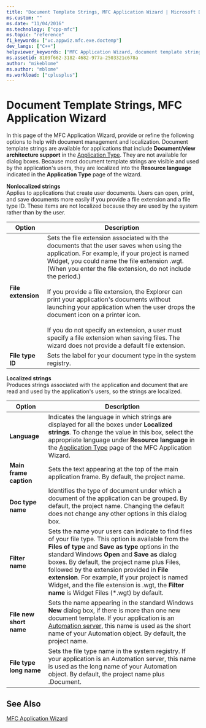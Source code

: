 ```yaml
---
title: "Document Template Strings, MFC Application Wizard | Microsoft Docs"
ms.custom: ""
ms.date: "11/04/2016"
ms.technology: ["cpp-mfc"]
ms.topic: "reference"
f1_keywords: ["vc.appwiz.mfc.exe.doctemp"]
dev_langs: ["C++"]
helpviewer_keywords: ["MFC Application Wizard, document template strings"]
ms.assetid: 8109f662-3182-4682-977a-2503321c678a
author: "mikeblome"
ms.author: "mblome"
ms.workload: ["cplusplus"]
---
```

# Document Template Strings, MFC Application Wizard
In this page of the MFC Application Wizard, provide or refine the following options to help with document management and localization. Document template strings are available for applications that include **Document/view architecture support** in the [Application Type](../../mfc/reference/application-type-mfc-application-wizard.md). They are not available for dialog boxes. Because most document template strings are visible and used by the application's users, they are localized into the **Resource language** indicated in the **Application Type** page of the wizard.  
  
 **Nonlocalized strings**  
 Applies to applications that create user documents. Users can open, print, and save documents more easily if you provide a file extension and a file type ID. These items are not localized because they are used by the system rather than by the user.  
  
|Option|Description|  
|------------|-----------------|  
|**File extension**|Sets the file extension associated with the documents that the user saves when using the application. For example, if your project is named Widget, you could name the file extension .wgt. (When you enter the file extension, do not include the period.)<br /><br /> If you provide a file extension, the Explorer can print your application's documents without launching your application when the user drops the document icon on a printer icon.<br /><br /> If you do not specify an extension, a user must specify a file extension when saving files. The wizard does not provide a default file extension.|  
|**File type ID**|Sets the label for your document type in the system registry.|  
  
 **Localized strings**  
 Produces strings associated with the application and document that are read and used by the application's users, so the strings are localized.  
  
|Option|Description|  
|------------|-----------------|  
|**Language**|Indicates the language in which strings are displayed for all the boxes under **Localized strings**. To change the value in this box, select the appropriate language under **Resource language** in the [Application Type](../../mfc/reference/application-type-mfc-application-wizard.md) page of the MFC Application Wizard.|  
|**Main frame caption**|Sets the text appearing at the top of the main application frame. By default, the project name.|  
|**Doc type name**|Identifies the type of document under which a document of the application can be grouped. By default, the project name. Changing the default does not change any other options in this dialog box.|  
|**Filter name**|Sets the name your users can indicate to find files of your file type. This option is available from the **Files of type** and **Save as type** options in the standard Windows **Open** and **Save as** dialog boxes. By default, the project name plus Files, followed by the extension provided in **File extension**. For example, if your project is named Widget, and the file extension is .wgt, the **Filter name** is Widget Files (*.wgt) by default.|  
|**File new short name**|Sets the name appearing in the standard Windows **New** dialog box, if there is more than one new document template. If your application is an [Automation server](../../mfc/automation-servers.md), this name is used as the short name of your Automation object. By default, the project name.|  
|**File type long name**|Sets the file type name in the system registry. If your application is an Automation server, this name is used as the long name of your Automation object. By default, the project name plus .Document.|  
  
## See Also  
 [MFC Application Wizard](../../mfc/reference/mfc-application-wizard.md)

